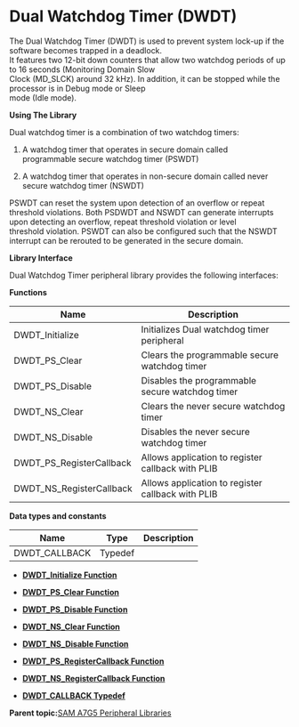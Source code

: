 # Dual Watchdog Timer \(DWDT\)

The Dual Watchdog Timer \(DWDT\) is used to prevent system lock-up if the software becomes trapped in a deadlock.<br />It features two 12-bit down counters that allow two watchdog periods of up to 16 seconds \(Monitoring Domain Slow<br />Clock \(MD\_SLCK\) around 32 kHz\). In addition, it can be stopped while the processor is in Debug mode or Sleep<br />mode \(Idle mode\).

**Using The Library**

Dual watchdog timer is a combination of two watchdog timers:

1.  A watchdog timer that operates in secure domain called<br />programmable secure watchdog timer \(PSWDT\)

2.  A watchdog timer that operates in non-secure domain called never<br />secure watchdog timer \(NSWDT\)


PSWDT can reset the system upon detection of an overflow or repeat<br />threshold violations. Both PSDWDT and NSWDT can generate interrupts<br />upon detecting an overflow, repeat threshold violation or level<br />threshold violation. PSWDT can also be configured such that the NSWDT<br />interrupt can be rerouted to be generated in the secure domain.

**Library Interface**

Dual Watchdog Timer peripheral library provides the following interfaces:

**Functions**

|Name|Description|
|----|-----------|
|DWDT\_Initialize|Initializes Dual watchdog timer peripheral|
|DWDT\_PS\_Clear|Clears the programmable secure watchdog timer|
|DWDT\_PS\_Disable|Disables the programmable secure watchdog timer|
|DWDT\_NS\_Clear|Clears the never secure watchdog timer|
|DWDT\_NS\_Disable|Disables the never secure watchdog timer|
|DWDT\_PS\_RegisterCallback|Allows application to register callback with PLIB|
|DWDT\_NS\_RegisterCallback|Allows application to register callback with PLIB|

**Data types and constants**

|Name|Type|Description|
|----|----|-----------|
|DWDT\_CALLBACK|Typedef||

-   **[DWDT\_Initialize Function](GUID-C0C92E0C-5A5A-4920-B4FD-A05D76149818.md)**  

-   **[DWDT\_PS\_Clear Function](GUID-79EB1772-B7E0-4DF1-9688-3D3736F2D5B4.md)**  

-   **[DWDT\_PS\_Disable Function](GUID-5667F7B0-7AAB-4A93-9AB7-A2311C65A37C.md)**  

-   **[DWDT\_NS\_Clear Function](GUID-DD5FA38D-5963-4E2E-BCAE-FA3B0415D654.md)**  

-   **[DWDT\_NS\_Disable Function](GUID-67E2246E-5137-4545-BFBD-37D684D889EF.md)**  

-   **[DWDT\_PS\_RegisterCallback Function](GUID-CA8C101B-B6BA-4954-A76B-D19D662DF5CE.md)**  

-   **[DWDT\_NS\_RegisterCallback Function](GUID-0EAD1FC8-6AAF-4A21-B8D1-466CAFEBF60A.md)**  

-   **[DWDT\_CALLBACK Typedef](GUID-CA4BC421-2E85-4AE0-A373-628AB67884D8.md)**  


**Parent topic:**[SAM A7G5 Peripheral Libraries](GUID-7EEB1AC5-4BFF-4259-97AD-8CF7367D7973.md)


